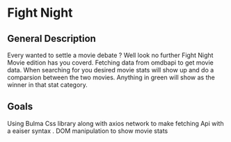 # Fight Night 

##  General Description
Every wanted to settle a movie debate ? Well look no further Fight Night Movie edition has you coverd. Fetching data from omdbapi to get movie data. When searching for you desired movie stats will show up and do a comparsion between the two movies.
Anything in green will show as the winner in that stat category.

## Goals
Using Bulma Css library along with axios network to make fetching Api with a eaiser 
syntax . DOM manipulation to show movie stats 